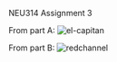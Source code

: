 NEU314
Assignment 3

From part A:
![el-capitan](https://user-images.githubusercontent.com/56043343/66014372-b2f5e000-e49c-11e9-9ba6-1dc22de21ed8.png)

From part B:
![redchannel](https://user-images.githubusercontent.com/56043343/66017461-f1919780-e4a8-11e9-8db0-081a00c1a701.png)
